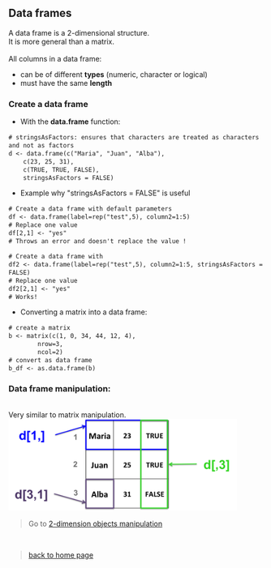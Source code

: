 <h2>Data frames</h2>

A data frame is a 2-dimensional structure.
<br> It is more general than a matrix.
<br><br>
All columns in a data frame:
 + can be of different **types** (numeric, character or logical)
 + must have the same **length**

<h3>Create a data frame</h3> 

* With the **data.frame** function:

```{r}
# stringsAsFactors: ensures that characters are treated as characters and not as factors
d <- data.frame(c("Maria", "Juan", "Alba"), 
	c(23, 25, 31),
	c(TRUE, TRUE, FALSE),
	stringsAsFactors = FALSE)
```

* Example why "stringsAsFactors = FALSE" is useful

```{r}
# Create a data frame with default parameters
df <- data.frame(label=rep("test",5), column2=1:5)
# Replace one value
df[2,1] <- "yes"
# Throws an error and doesn't replace the value !
```

```{r}
# Create a data frame with 
df2 <- data.frame(label=rep("test",5), column2=1:5, stringsAsFactors = FALSE)
# Replace one value
df2[2,1] <- "yes"
# Works!
```

* Converting a matrix into a data frame:

```{r}
# create a matrix
b <- matrix(c(1, 0, 34, 44, 12, 4), 
        nrow=3,
        ncol=2)
# convert as data frame
b_df <- as.data.frame(b)
```

<h3>Data frame manipulation:</h3>
<br>
Very similar to matrix manipulation.

<img src="images/df_fetch.png" width="450"/>


> Go to [2-dimension objects manipulation](https://biocorecrg.github.io/CRG_RIntroduction/2d_manip)
<br>

> [back to home page](https://biocorecrg.github.io/CRG_RIntroduction)

